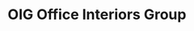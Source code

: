 ---
title: "OIG Office Interiors Group"
url: /grapevine/oig-office-interiors-group/
shop: interior decoration
---